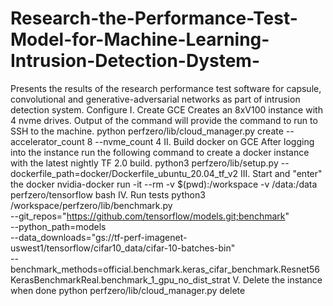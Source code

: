 # Research-the-Performance-Test-Model-for-Machine-Learning-Intrusion-Detection-Dystem-
Presents the results of the research performance test software for capsule, convolutional and generative-adversarial networks as part of intrusion detection system.
Configure
I. Create GCE 
Creates an 8xV100 instance with 4 nvme drives. Output of the command will provide the command to run to SSH to the machine. 
python perfzero/lib/cloud_manager.py create --accelerator_count 8 --nvme_count 4
II. Build docker on GCE 
After logging into the instance run the following command to create a docker instance with the latest nightly TF 2.0 build. 
python3 perfzero/lib/setup.py --dockerfile_path=docker/Dockerfile_ubuntu_20.04_tf_v2
III. Start and "enter" the docker 
nvidia-docker run -it --rm -v $(pwd):/workspace -v /data:/data perfzero/tensorflow bash
IV. Run tests
python3 /workspace/perfzero/lib/benchmark.py \
--git_repos="https://github.com/tensorflow/models.git;benchmark" \
--python_path=models \
--data_downloads="gs://tf-perf-imagenet-uswest1/tensorflow/cifar10_data/cifar-10-batches-bin" \
--benchmark_methods=official.benchmark.keras_cifar_benchmark.Resnet56KerasBenchmarkReal.benchmark_1_gpu_no_dist_strat
V. Delete the instance when done
python perfzero/lib/cloud_manager.py delete
